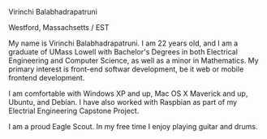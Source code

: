 Virinchi Balabhadrapatruni

Westford, Massachsetts / EST

My name is Virinchi Balabhadrapatruni. I am 22 years old, and I am a graduate of UMass Lowell with Bachelor's Degrees in both Electrical Engineering and Computer Science, as well as a minor in Mathematics. My primary interest is front-end softwar development, be it web or mobile frontend development. 

I am comfortable with Windows XP and up, Mac OS X Maverick and up, Ubuntu, and Debian. I have also worked with Raspbian as part of my Electrial Engineering Capstone Project.

I am a proud Eagle Scout. In my free time I enjoy playing guitar and drums.

